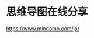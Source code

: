 # 思维导图在线分享





https://www.mindomo.com/ja/





























































